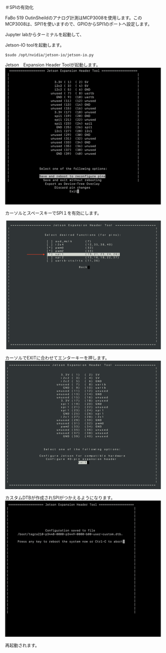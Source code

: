 ＃SPIの有効化

FaBo 519 OutinSheildのアナログ計測はMCP3008を使用します。このMCP3008は、SPI1を使いますので、GPIOからSPI1のポートへ設定します。

Jupyter labからターミナルを起動して、

Jetson-IO toolを起動します。
```
$sudo /opt/nvidia/jetson-io/jetson-io.py

```

Jetson　Expansion Header Toolが起動します。
![](./img/SPI/ExpasionHeaderTool.png)


カーソルとスペースキーでSPI１を有効にします。

![](./img/SPI/device.png)


カーソルでEXITに合わせてエンターキーを押します。
　
![](./img/SPI/exit.png)


カスタムDTBが作成されSPIがつかえるようになります。
![](./img/SPI/customdtb.png)

再起動されます。
